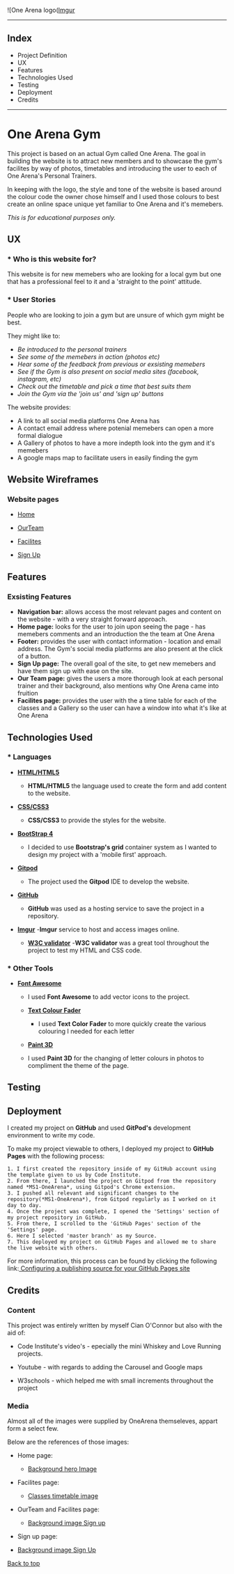 <p id="top"></p>

![One Arena logo([Imgur](https://i.imgur.com/0qjc1sJ.png)

---

## Index

* Project Definition 
* UX 
* Features 
* Technologies Used 
* Testing 
* Deployment 
* Credits

---

# One Arena Gym

This project is based on an actual Gym called One Arena. The goal in building the website is to attract new members and to showcase the gym's 
facilites by way of photos, timetables and introducing the user to each of One Arena's Personal Trainers. 

In keeping with the logo, the style and tone of the website is based around the colour
code the owner chose himself and I used those colours to best create an online space unique yet familiar to One Arena and it's memebers.

_This is for educational purposes only._

## UX 

### * Who is this website for? 

This website is for new memebers who are looking for a local gym but one that has a professional feel to it and a 'straight to the point' attitude.

### * User Stories 

People who are looking to join a gym but are unsure of which gym might be best.

They might like to:

- *Be introduced to the personal trainers*
- *See some of the memebers in action (photos etc)*
- *Hear some of the feedback from previous or exsisting memebers*
- *See if the Gym is also present on social media sites (facebook, instagram, etc)*
- *Check out the timetable and pick a time that best suits them*
- *Join the Gym via the 'join us' and 'sign up' buttons*

The website provides:

- A link to all social media platforms One Arena has
- A contact email address where potenial memebers can open a more formal dialogue
- A Gallery of photos to have a more indepth look into the gym and it's memebers
- A google maps map to facilitate users in easily finding the gym



## Website Wireframes

### Website pages
    
   
 * [Home](assets/wireframes/Home.png)

 * [OurTeam](assets/wireframes/OurTeam.png)

 * [Facilites](assets/wireframes/Facilities.png)

 * [Sign Up](assets/wireframes/SignUp.png)
 

## Features

### Exsisting Features

- **Navigation bar:** allows access the most relevant pages and content on the website - with a very straight forward approach.
- **Home page:**  looks for the user to join upon seeing the page - has memebers comments and an introduction the the team at One Arena
- **Footer:**   provides the user with contact information - location and email address. The Gym's social media platforms are also present at the click of a button.
- **Sign Up page:** The overall goal of the site, to get new memebers and have them sign up with ease on the site.
- **Our Team page:** gives the users a more thorough look at each personal trainer and their background, also mentions why One Arena came into fruition
- **Facilites page:** provides the user with the a time table for each of the classes and a Gallery so the user can have a window into what it's like at One Arena 

## Technologies Used 

### * Languages 

- <a href="https://en.wikipedia.org/wiki/HTML5"  target="_blank">**HTML/HTML5**</a>
  - **HTML/HTML5** the language used to create the form and add content to the website.


- <a href="https://en.wikipedia.org/wiki/Cascading_Style_Sheets"  target="_blank">**CSS/CSS3**</a>
  - **CSS/CSS3** to provide the styles for the website.


- <a href="https://getbootstrap.com/" target="_blank">**BootStrap 4**</a>
  - I decided to use **Bootstrap's grid** container system as I wanted to design my project with a 'mobile first' approach.


- <a href="https://www.gitpod.io/"  target="_blank">**Gitpod**</a>
  - The project used the **Gitpod** IDE to develop the website.


- <a href="https://github.com/" target="_blank">**GitHub**</a>
  - **GitHub** was used as a hosting service to save the project in a repository.

- <a href="https://imgur.com/" target="_blank">**Imgur**</a>
  -**Imgur** service to host and access images online.
  
  - <a href="https://validator.w3.org/" target="_blank">**W3C validator**</a>
    -**W3C validator** was a great tool throughout the project to test my HTML and CSS code.

### * Other Tools 

- <a href="https://fontawesome.com/" rel="noopener" target="_blank">**Font Awesome**</a>
  - I used **Font Awesome** to add vector icons to the project.

  - <a href="http://patorjk.com/text-color-fader/" target="_blank">**Text Colour Fader**</a>
    - I used **Text Color Fader** to more quickly create the various colouring I needed for each letter

   - <a href="https://www.microsoft.com/en-us/p/paint-3d/9nblggh5fv99?activetab=pivot:overviewtab" target="_blank"> **Paint 3D**</a>
    - I used **Paint 3D** for the changing of letter colours in photos to compliment the theme of the page.



## Testing 



## Deployment 

I created my project on **GitHub** and used **GitPod's** development environment to write my code.

To make my project viewable to others, I deployed my project to **GitHub Pages** with the following process:

    1. I first created the repository inside of my GitHub account using the template given to us by Code Institute.
    2. From there, I launched the project on Gitpod from the repository named *MS1-OneArena*, using Gitpod's Chrome extension.
    3. I pushed all relevant and significant changes to the repository(*MS1-OneArena*), from Gitpod regularly as I worked on it day to day.
    4. Once the project was complete, I opened the 'Settings' section of my project repository in GitHub.
    5. From there, I scrolled to the 'GitHub Pages' section of the 'Settings' page.
    6. Here I selected 'master branch' as my Source.
    7. This deployed my project on GitHub Pages and allowed me to share the live website with others.


 For more information, this process can be found by clicking the following link:<a href="https://help.github.com/en/github/working-with-github-pages/configuring-a-publishing-source-for-your-github-pages-site"> Configuring a publishing source for your GitHub Pages site </a>

## Credits 

 ### Content 

 This project was entirely written by myself Cian O'Connor but also with the aid of:

 * Code Institute's video's - epecially the mini Whiskey and Love Running projects.

 * Youtube - with regards to adding the Carousel and Google maps

 * W3schools - which helped me with small increments throughout the project

 ### Media

 Almost all of the images were supplied by OneArena themseleves, appart form a select few.

 Below are the references of those images:

 * Home page:
    - <a href="https://time.com/5795492/gym-fitness-studio-coronavirus/"> Background hero Image</a>

 * Facilites page:
     - <a href="https://classic105.com/here-are-reasons-why-kenyans-still-find-it-hard-to-hit-the-gym/">Classes timetable image</a>

 * OurTeam and Facilites page:
    - <a href="https://dnyuz.com/2019/09/01/labor-day-2019-which-gyms-are-open-planet-fitness-la-fitness-golds-gym-anytime-fitness-opening-hours/">Background image Sign up</a>

 * Sign up page: 
  - <a href="https://www.southernstar.ie/life/dont-fear-the-gym-4199480">Background image Sign Up</a>


<a href="#top">Back to top</a>